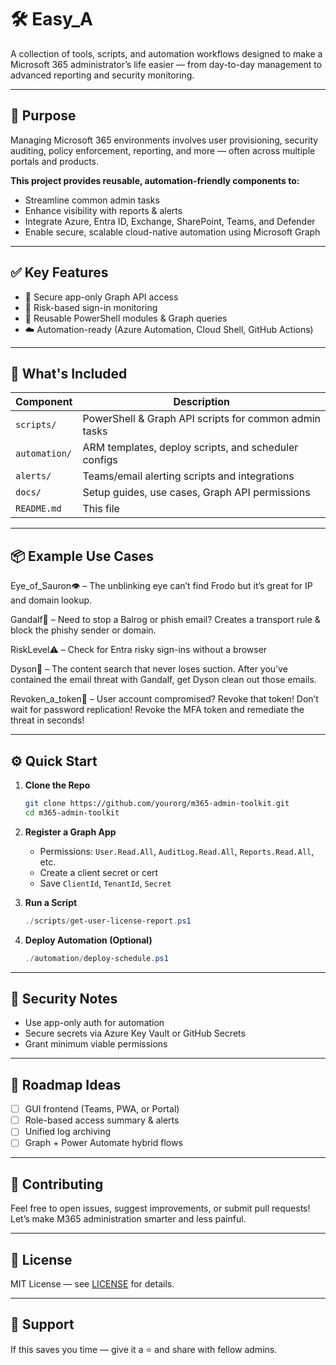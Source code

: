 # 🛠️ Easy_A

A collection of tools, scripts, and automation workflows designed to make a Microsoft 365 administrator’s life easier — from day-to-day management to advanced reporting and security monitoring.

---

## 🚀 Purpose

Managing Microsoft 365 environments involves user provisioning, security auditing, policy enforcement, reporting, and more — often across multiple portals and products.

**This project provides reusable, automation-friendly components to:**

- Streamline common admin tasks
- Enhance visibility with reports & alerts
- Integrate Azure, Entra ID, Exchange, SharePoint, Teams, and Defender
- Enable secure, scalable cloud-native automation using Microsoft Graph

---

## ✅ Key Features

- 🔐 Secure app-only Graph API access
- 🧠 Risk-based sign-in monitoring
- 🧰 Reusable PowerShell modules & Graph queries
- ☁️ Automation-ready (Azure Automation, Cloud Shell, GitHub Actions)


---

## 📁 What's Included

| Component                   | Description                                                  |
|-----------------------------|--------------------------------------------------------------|
| `scripts/`                  | PowerShell & Graph API scripts for common admin tasks        |
| `automation/`               | ARM templates, deploy scripts, and scheduler configs         |
| `alerts/`                   | Teams/email alerting scripts and integrations                |
| `docs/`                     | Setup guides, use cases, Graph API permissions               |
| `README.md`                 | This file                                                   |

---

## 📦 Example Use Cases

Eye_of_Sauron👁️ – The unblinking eye can’t find Frodo but it’s great for IP and domain lookup. 

Gandalf🧙  – Need to stop a Balrog or phish email? Creates a transport rule & block the phishy sender or domain. 

RiskLevel⚠️ – Check for Entra risky sign-ins without a browser 

Dyson💨 – The content search that never loses suction. After you’ve contained the email threat with Gandalf, get Dyson clean out those emails.

Revoken_a_token🎫 – User account compromised? Revoke that token! Don’t wait for password replication! Revoke the MFA token and remediate the threat in seconds!


---

## ⚙️ Quick Start

1. **Clone the Repo**
   ```bash
   git clone https://github.com/yourorg/m365-admin-toolkit.git
   cd m365-admin-toolkit
   ```

2. **Register a Graph App**
   - Permissions: `User.Read.All`, `AuditLog.Read.All`, `Reports.Read.All`, etc.
   - Create a client secret or cert
   - Save `ClientId`, `TenantId`, `Secret`

3. **Run a Script**
   ```powershell
   ./scripts/get-user-license-report.ps1
   ```

4. **Deploy Automation (Optional)**
   ```powershell
   ./automation/deploy-schedule.ps1
   ```

---

## 🔐 Security Notes

- Use app-only auth for automation
- Secure secrets via Azure Key Vault or GitHub Secrets
- Grant minimum viable permissions

---

## 📌 Roadmap Ideas

- [ ] GUI frontend (Teams, PWA, or Portal)
- [ ] Role-based access summary & alerts
- [ ] Unified log archiving
- [ ] Graph + Power Automate hybrid flows

---

## 🤝 Contributing

Feel free to open issues, suggest improvements, or submit pull requests!  
Let’s make M365 administration smarter and less painful.

---

## 🪪 License

MIT License — see [LICENSE](LICENSE) for details.

---

## 🙏 Support

If this saves you time — give it a ⭐ and share with fellow admins.
